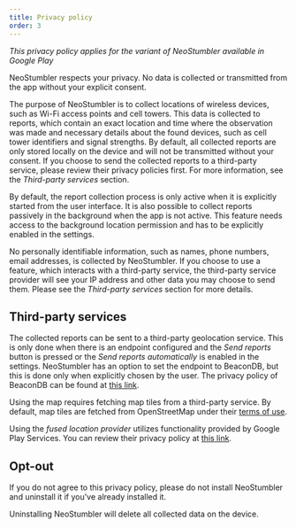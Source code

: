 ```yaml
---
title: Privacy policy
order: 3
---
```


*This privacy policy applies for the variant of NeoStumbler available in Google Play*

NeoStumbler respects your privacy. No data is collected or transmitted from the app without your explicit consent.

The purpose of NeoStumbler is to collect locations of wireless devices, such as Wi-Fi access points and cell towers.
This data is collected to reports, which contain an exact location and time where the observation was made
and necessary details about the found devices, such as cell tower identifiers and signal strengths. By default, all
collected reports are only stored locally on the device and will not be transmitted without your consent. If you choose
to send the collected reports to a third-party service, please review their privacy policies first. For more
information, see the *Third-party services* section.

By default, the report collection process is only active when it is explicitly started from the user interface. It is
also possible to collect reports passively in the background when the app is not active. This feature needs access to
the background location permission and has to be explicitly enabled in the settings.

No personally identifiable information, such as names, phone numbers, email addresses, is collected by NeoStumbler. If
you choose to use a feature, which interacts with a third-party service, the third-party service provider will see your
IP address and other data you may choose to send them. Please see the *Third-party services* section for more details.

## Third-party services

The collected reports can be sent to a third-party geolocation service. This is only done when there is an endpoint
configured and the *Send reports* button is pressed or the *Send reports automatically* is enabled in the settings.
NeoStumbler has an option to set the endpoint to BeaconDB, but this is done only when explicitly chosen by the user. The
privacy policy of BeaconDB can be found at [this link](https://beacondb.net/privacy/).

Using the map requires fetching map tiles from a third-party service. By default, map tiles are fetched from
OpenStreetMap under their [terms of use](https://osmfoundation.org/wiki/Terms_of_Use).

Using the *fused location provider* utilizes functionality provided by Google Play Services. You can review their
privacy policy at [this link](https://www.google.com/policies/privacy/).

## Opt-out

If you do not agree to this privacy policy, please do not install NeoStumbler and uninstall it if you've already
installed it.

Uninstalling NeoStumbler will delete all collected data on the device.
